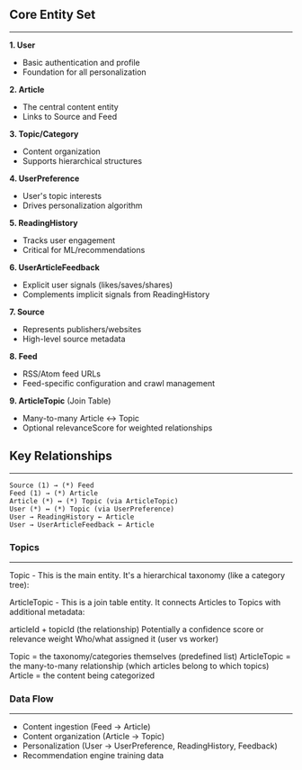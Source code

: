 ## Core Entity Set

-------------

**1. User**
- Basic authentication and profile
- Foundation for all personalization

**2. Article**
- The central content entity
- Links to Source and Feed

**3. Topic/Category**
- Content organization
- Supports hierarchical structures

**4. UserPreference**
- User's topic interests
- Drives personalization algorithm

**5. ReadingHistory**
- Tracks user engagement
- Critical for ML/recommendations

**6. UserArticleFeedback**
- Explicit user signals (likes/saves/shares)
- Complements implicit signals from ReadingHistory

**7. Source**
- Represents publishers/websites
- High-level source metadata

**8. Feed**
- RSS/Atom feed URLs
- Feed-specific configuration and crawl management

**9. ArticleTopic** (Join Table)
- Many-to-many Article ↔ Topic
- Optional relevanceScore for weighted relationships

## Key Relationships

-------------

```
Source (1) → (*) Feed
Feed (1) → (*) Article
Article (*) ↔ (*) Topic (via ArticleTopic)
User (*) ↔ (*) Topic (via UserPreference)
User → ReadingHistory ← Article
User → UserArticleFeedback ← Article
```

### Topics

----------------
Topic - This is the main entity. It's a hierarchical taxonomy (like a category tree):

ArticleTopic - This is a join table entity. 
It connects Articles to Topics with additional metadata:

articleId + topicId (the relationship)
Potentially a confidence score or relevance weight
Who/what assigned it (user vs worker)

Topic = the taxonomy/categories themselves (predefined list)
ArticleTopic = the many-to-many relationship (which articles belong to which topics)
Article = the content being categorized

### Data Flow

-----------------

- Content ingestion (Feed → Article)
- Content organization (Article → Topic)
- Personalization (User → UserPreference, ReadingHistory, Feedback)
- Recommendation engine training data
